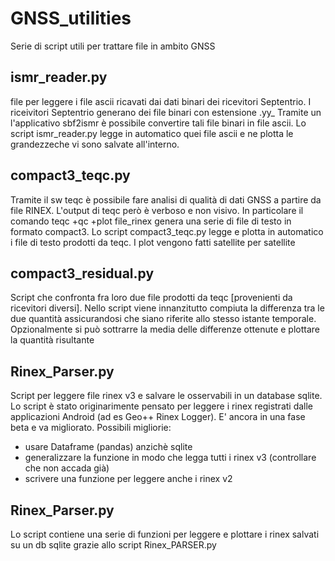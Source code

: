 # GNSS_utilities
 Serie di script utili per trattare file in ambito GNSS
 
 ## ismr_reader.py
 
 file per leggere i file ascii ricavati dai dati binari dei ricevitori Septentrio.
 I riceivitori Septentrio generano dei file binari con estensione .yy_ Tramite un l'applicativo sbf2ismr è possibile convertire tali file binari in file ascii.
 Lo script ismr_reader.py legge in automatico quei file ascii e ne plotta le grandezzeche vi sono salvate all'interno.
  
 ## compact3_teqc.py
 
 Tramite il sw teqc è possibile fare analisi di qualità di dati GNSS a partire da file RINEX. 
 L'output di teqc però è verboso e non visivo. In particolare il comando teqc +qc +plot file_rinex genera una serie di file di testo in formato compact3.
 Lo script compact3_teqc.py legge e plotta in automatico i file di testo prodotti da teqc. I plot vengono fatti satellite per satellite
 
 ## compact3_residual.py
 
 Script che confronta fra loro due file prodotti da teqc [provenienti da ricevitori diversi].
 Nello script viene innanzitutto compiuta la differenza tra le due quantità assicurandosi che siano riferite allo stesso istante temporale.
 Opzionalmente si può sottrarre la media delle differenze ottenute e plottare la quantità risultante
 
  ## Rinex_Parser.py
  
  Script per leggere file rinex v3 e salvare le osservabili in un database sqlite.
  Lo script è stato originarimente pensato per leggere i rinex registrati dalle applicazioni Android (ad es Geo++ Rinex Logger). E' ancora in una fase beta e va migliorato.
  Possibili migliorie:
  - usare Dataframe (pandas) anzichè sqlite
  - generalizzare la funzione in modo che legga tutti i rinex v3 (controllare che non accada già)
  - scrivere una funzione per leggere anche i rinex v2
  
   ## Rinex_Parser.py
   
  Lo script contiene una serie di funzioni per leggere e plottare i rinex salvati su un db sqlite grazie allo script Rinex_PARSER.py
